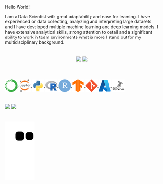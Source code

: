 Hello World! 

I am a Data Scientist with great adaptability and ease for learning. I have experienced on data collecting, analyzing and interpreting large datasets and I have developed multiple machine learning and deep learning models. I have extensive analytical skills, strong attention to detail and a significant ability to work in team environments what is more I stand out for my multidisciplinary background.

#

<div align="center">
  <a href="https://github.com/embipi">
  <img height="140em" src="https://github-readme-stats.vercel.app/api?username=embipi&show_icons=true&theme=vue-dark&include_all_commits=true&count_private=true"/>
  <img height="140em" src="https://github-readme-stats.vercel.app/api/top-langs/?username=embipi&layout=compact&theme=vue-dark"/>
</div>
  
# 
  
<div style="display: inline_block"><br>
  <img align="center" height="40" width="40" src="https://github.com/devicons/devicon/blob/master/icons/anaconda/anaconda-original.svg">
  <img align="center" height="40" width="40" src="https://github.com/devicons/devicon/blob/master/icons/jupyter/jupyter-original-wordmark.svg">
  <img align="center" height="40" width="40" src="https://github.com/devicons/devicon/blob/master/icons/python/python-original.svg">
  <img align="center" height="40" width="40" src="https://github.com/devicons/devicon/blob/master/icons/r/r-original.svg">
  <img align="center" height="40" width="40" src="https://github.com/devicons/devicon/blob/master/icons/rstudio/rstudio-original.svg">
  <img align="center" height="40" width="40" src="https://github.com/devicons/devicon/blob/master/icons/tensorflow/tensorflow-original.svg">
  <img align="center" height="40" width="40" src="https://github.com/devicons/devicon/blob/master/icons/git/git-original.svg">
  <img align="center" height="40" width="40" src="https://github.com/devicons/devicon/blob/master/icons/azure/azure-original.svg">
  <img align="center" height="40" width="40" src="https://github.com/devicons/devicon/blob/master/icons/microsoftsqlserver/microsoftsqlserver-plain-wordmark.svg">
</div>

#
  
<div> 
  <a href = "mailto:mibravoprieto@gmail.com"><img src="https://img.shields.io/badge/-Gmail-%23333?style=for-the-badge&logo=gmail&color=red&logoColor=white" target="_blank"></a>
  <a href="https://www.linkedin.com/in/miguel-bravo-prieto-8245bb9a" target="_blank"><img src="https://img.shields.io/badge/-LinkedIn-%230077B5?style=for-the-badge&logo=linkedin&logoColor=white" target="_blank"></a> 
</div>

#
  
![Snake animation](https://github.com/rafaballerini/rafaballerini/blob/output/github-contribution-grid-snake.svg)
  
#
